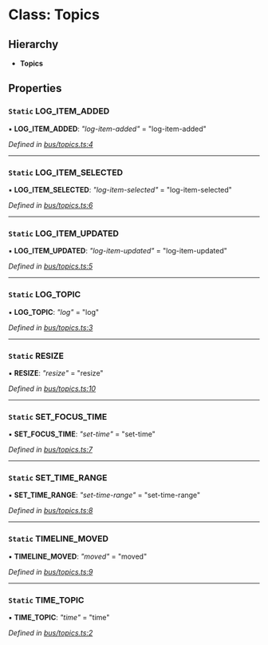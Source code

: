 # Class: Topics

## Hierarchy

* **Topics**

## Properties

### `Static` LOG_ITEM_ADDED

▪ **LOG_ITEM_ADDED**: *"log-item-added"* = "log-item-added"

*Defined in [bus/topics.ts:4](https://github.com/TNOCS/csnext/blob/b9521f0/packages/cs-core/src/bus/topics.ts#L4)*

___

### `Static` LOG_ITEM_SELECTED

▪ **LOG_ITEM_SELECTED**: *"log-item-selected"* = "log-item-selected"

*Defined in [bus/topics.ts:6](https://github.com/TNOCS/csnext/blob/b9521f0/packages/cs-core/src/bus/topics.ts#L6)*

___

### `Static` LOG_ITEM_UPDATED

▪ **LOG_ITEM_UPDATED**: *"log-item-updated"* = "log-item-updated"

*Defined in [bus/topics.ts:5](https://github.com/TNOCS/csnext/blob/b9521f0/packages/cs-core/src/bus/topics.ts#L5)*

___

### `Static` LOG_TOPIC

▪ **LOG_TOPIC**: *"log"* = "log"

*Defined in [bus/topics.ts:3](https://github.com/TNOCS/csnext/blob/b9521f0/packages/cs-core/src/bus/topics.ts#L3)*

___

### `Static` RESIZE

▪ **RESIZE**: *"resize"* = "resize"

*Defined in [bus/topics.ts:10](https://github.com/TNOCS/csnext/blob/b9521f0/packages/cs-core/src/bus/topics.ts#L10)*

___

### `Static` SET_FOCUS_TIME

▪ **SET_FOCUS_TIME**: *"set-time"* = "set-time"

*Defined in [bus/topics.ts:7](https://github.com/TNOCS/csnext/blob/b9521f0/packages/cs-core/src/bus/topics.ts#L7)*

___

### `Static` SET_TIME_RANGE

▪ **SET_TIME_RANGE**: *"set-time-range"* = "set-time-range"

*Defined in [bus/topics.ts:8](https://github.com/TNOCS/csnext/blob/b9521f0/packages/cs-core/src/bus/topics.ts#L8)*

___

### `Static` TIMELINE_MOVED

▪ **TIMELINE_MOVED**: *"moved"* = "moved"

*Defined in [bus/topics.ts:9](https://github.com/TNOCS/csnext/blob/b9521f0/packages/cs-core/src/bus/topics.ts#L9)*

___

### `Static` TIME_TOPIC

▪ **TIME_TOPIC**: *"time"* = "time"

*Defined in [bus/topics.ts:2](https://github.com/TNOCS/csnext/blob/b9521f0/packages/cs-core/src/bus/topics.ts#L2)*
